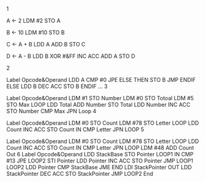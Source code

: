 1

A <- 2
LDM #2
STO A

B <- 10
LDM #10
STO B

C <- A + B
LDD A
ADD B
STO C

D <- A - B
LDD B
XOR #&FF
INC ACC
ADD A
STO D

2

Label	Opcode&Operand
LDD A
CMP #0
JPE ELSE
THEN	STO B
JMP ENDIF
ELSE	LDD B
DEC ACC
STO B
ENDIF	...
3

Label	Opcode&Operand
LDM #1
STO Number
LDM #0
STO Totoal
LDM #5
STO Max
LOOP	LDD Total
ADD Number
STO Total
LDD Number
INC ACC
STO Number
CMP Max
JPN Loop
4

Label	Opcode&Operand
LDM #0
STO Count
LDM #78
STO Letter
LOOP	LDD Count
INC ACC
STO Count
IN
CMP Letter
JPN LOOP
5

Label	Opcode&Operand
LDM #0
STO Count
LDM #78
STO Letter
LOOP	LDD Count
INC ACC
STO Count
IN
CMP Letter
JPN LOOP
LDM #48
ADD Count
Out
6
Label	Opcode&Operand
LDD StackBase
STO Pointer
LOOP1	IN
CMP #13
JPE LOOP2
STI Pointer
LDD Pointer
INC ACC
STO Pointer
JMP LOOP1
LOOP2	LDD Pointer
CMP StackBase
JME END
LDI StackPointer
OUT
LDD StackPointer
DEC ACC
STO StackPointer
JMP LOOP2
End	